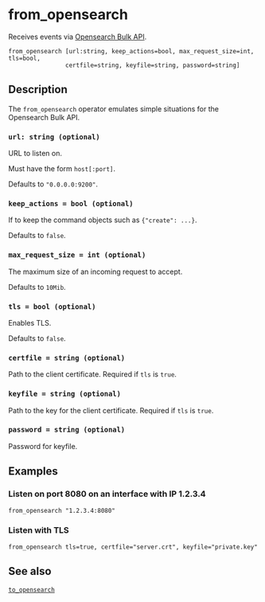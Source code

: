 # from_opensearch

Receives events via [Opensearch Bulk API](https://opensearch.org/docs/latest/api-reference/document-apis/bulk/).

```tql
from_opensearch [url:string, keep_actions=bool, max_request_size=int, tls=bool,
                certfile=string, keyfile=string, password=string]
```

## Description

The `from_opensearch` operator emulates simple situations for the Opensearch
Bulk API.

### `url: string (optional)`

URL to listen on.

Must have the form `host[:port]`.

Defaults to `"0.0.0.0:9200"`.

### `keep_actions = bool (optional)`

If to keep the command objects such as `{"create": ...}`.

Defaults to `false`.

### `max_request_size = int (optional)`

The maximum size of an incoming request to accept.

Defaults to `10Mib`.

### `tls = bool (optional)`

Enables TLS.

Defaults to `false`.

### `certfile = string (optional)`

Path to the client certificate. Required if `tls` is `true`.

### `keyfile = string (optional)`

Path to the key for the client certificate. Required if `tls` is `true`.

### `password = string (optional)`

Password for keyfile.

## Examples

### Listen on port 8080 on an interface with IP 1.2.3.4

```tql
from_opensearch "1.2.3.4:8080"
```

### Listen with TLS

```tql
from_opensearch tls=true, certfile="server.crt", keyfile="private.key"
```

## See also
[`to_opensearch`](to_opensearch.mdx)
